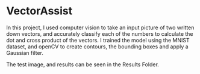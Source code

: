 # VectorAssist
In this project, I used computer vision to take an input picture of two written down vectors, and accurately classify each of the numbers to calculate the dot and cross product of the vectors. I trained the model using the MNIST dataset, and openCV to create contours, the bounding boxes and apply a Gaussian filter.

The test image, and results can be seen in the Results Folder. 
